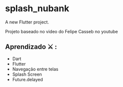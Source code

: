 # splash_nubank

A new Flutter project.

Projeto baseado no video do Felipe Casseb no youtube

## Aprendizado ⚔️ : 
* Dart
* Flutter
* Navegação entre telas
* Splash Screen
* Future.delayed